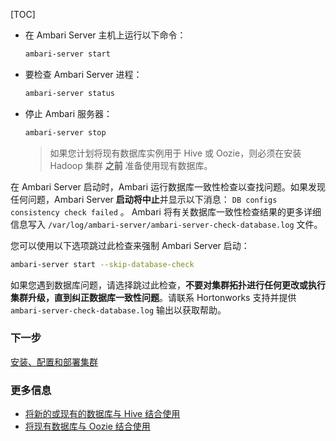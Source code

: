 [TOC]

- 在 Ambari Server 主机上运行以下命令：

    ```bash
    ambari-server start
    ```

- 要检查 Ambari Server 进程：

    ```bash
    ambari-server status
    ```

- 停止 Ambari 服务器：

    ```bash
    ambari-server stop
    ```

    > 如果您计划将现有数据库实例用于 Hive 或 Oozie，则必须在安装 Hadoop 集群 **之前** 准备使用现有数据库。

在 Ambari Server 启动时，Ambari 运行数据库一致性检查以查找问题。如果发现任何问题，Ambari Server **启动将中止**并显示以下消息： `DB configs consistency check failed` 。 Ambari 将有关数据库一致性检查结果的更多详细信息写入 `/var/log/ambari-server/ambari-server-check-database.log` 文件。

您可以使用以下选项跳过此检查来强制 Ambari Server 启动：

```bash
ambari-server start --skip-database-check
```

如果您遇到数据库问题，请选择跳过此检查，**不要对集群拓扑进行任何更改或执行集群升级，直到纠正数据库一致性问题**。请联系 Hortonworks 支持并提供 `ambari-server-check-database.log` 输出以获取帮助。

### 下一步

[安装、配置和部署集群]($InstallingConfiguringAndDeployingACluster)

### 更多信息

- [将新的或现有的数据库与 Hive 结合使用](https://docs.devlive.org/read/apache-ambari-en-administering-2.7.5.0/Using-A-New-Or-Existing-Database-With-Hive)
- [将现有数据库与 Oozie 结合使用](https://docs.devlive.org/read/apache-ambari-en-administering-2.7.5.0/Using-An-Existing-Database-With-Oozie)
